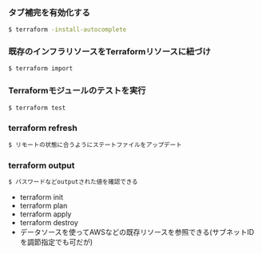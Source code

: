
### タブ補完を有効化する
```bash
$ terraform -install-autocomplete
```
### 既存のインフラリソースをTerraformリソースに紐づけ
```bash
$ terraform import
```
### Terraformモジュールのテストを実行
```bash
$ terraform test
```
### terraform refresh
```bash
$ リモートの状態に合うようにステートファイルをアップデート
```
### terraform output
```bash
$ パスワードなどoutputされた値を確認できる
```
- terraform init
- terraform plan
- terraform apply
- terraform destroy
- データソースを使ってAWSなどの既存リソースを参照できる(サブネットIDを調節指定でも可だが)
